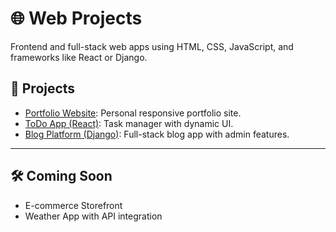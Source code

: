 # 🌐 Web Projects

Frontend and full-stack web apps using HTML, CSS, JavaScript, and frameworks like React or Django.

## 📁 Projects
- [Portfolio Website](https://github.com/JonWilla/web-portfolio): Personal responsive portfolio site.
- [ToDo App (React)](https://github.com/JonWilla/web-todo-react): Task manager with dynamic UI.
- [Blog Platform (Django)](https://github.com/JonWilla/web-blog-django): Full-stack blog app with admin features.

---

## 🛠️ Coming Soon
- E-commerce Storefront
- Weather App with API integration
